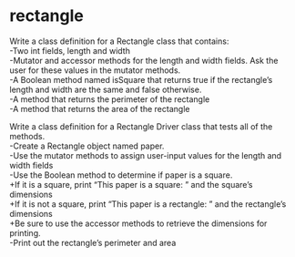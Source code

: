 # rectangle
Write a class definition for a Rectangle class that contains:      
-Two int fields, length and width     
-Mutator and accessor methods for the length and width fields. Ask the user for these values in the mutator methods.     
-A Boolean method named isSquare that returns true if the rectangle’s length and width are the same and false otherwise.     
-A method that returns the perimeter of the rectangle     
-A method that returns the area of the rectangle  

Write a class definition for a Rectangle Driver class that tests all of the methods.  
-Create a Rectangle object named paper.     
-Use the mutator methods to assign user-input values for the length and width fields     
-Use the Boolean method to determine if paper is a square.         
  +If it is a square, print “This paper is a square: ” and the square’s dimensions         
  +If it is not a square, print “This paper is a rectangle: ” and the rectangle’s dimensions         
  +Be sure to use the accessor methods to retrieve the dimensions for printing.     
-Print out the rectangle’s perimeter and area
